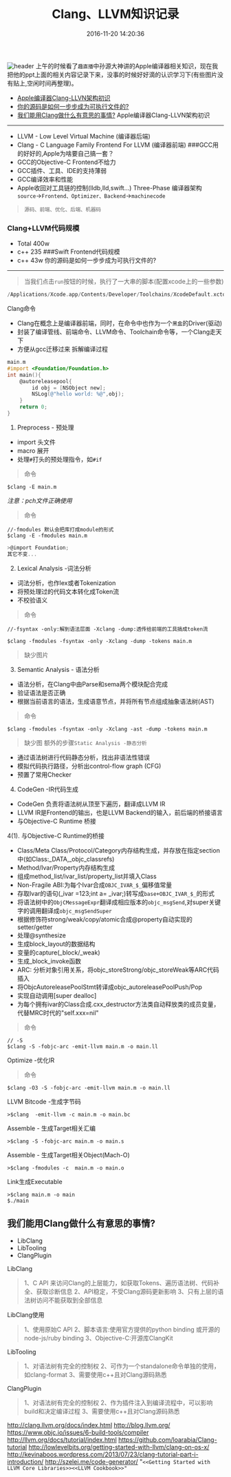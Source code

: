 ﻿---
title: Clang、LLVM知识记录
date: 2016-11-20 14:20:36
tags: 编译器
---
![header](Clang、LLVM知识记录/Clang、LLVM知识记录.png)
上午的时候看了`趣直播`中孙源大神讲的Apple编译器相关知识，现在我把他的ppt上面的相关内容记录下来，没事的时候好好滴的认识学习下(有些图片没有贴上,空闲时间再整理)。
<!--more-->
* [Apple编译器Clang-LLVN架构初识](#Apple编译器Clang-LLVN架构初识)
* [你的源码是如何一步步成为可执行文件的?](#你的源码是如何一步步成为可执行文件的?)
* [我们能用Clang做什么有意思的事情?](#我们能用Clang做什么有意思的事情?)
Apple编译器Clang-LLVN架构初识
------
* LLVM - Low Level Virtual Machine (编译器后端)
* Clang - C Language Family Frontend For LLVM (编译器前端)
###GCC用的好好的,Apple为啥要自己搞一套？
* GCC的Objective-C Frontend不给力
* GCC插件、工具、IDE的支持薄弱
* GCC编译效率和性能
* Apple收回对工具链的控制(lldb,lld,swift...)
Three-Phase 编译器架构
`source`->`Frontend、Optimizer、Backend`->`machinecode`
>`源码、前端、优化、后端、机器码`

### Clang+LLVM代码规模
* Total 400w
* c++ 235
###Swift Frontend代码规模
* c++ 43w
你的源码是如何一步步成为可执行文件的?
------
>当我们点击`run`按钮的时候，执行了一大串的脚本(配置xcode上的一些参数)
``` Objective-C
/Applications/Xcode.app/Contents/Developer/Toolchains/XcodeDefault.xctolchain/usr/bin/clang -x objective-c -fobjc-arc ...... main.m -o main.o
```
Clang命令
* Clang在概念上是编译器前端，同时，在命令中也作为一个`黑盒`的Driver(驱动)
* 封装了编译管线、前端命令、LLVM命令、Toolchain命令等，一个Clang走天下
* 方便从gcc迁移过来
拆解编译过程
```Objective-C
main.m
#import <Foundation/Foundation.h>
int main(){
    @autoreleasepool{
        id obj = [NSObject new];
        NSLog(@"hello world: %@",obj);
    }
    return 0;
}
```
1. Preprocess - 预处理

* import 头文件
* macro 展开
* 处理`#`打头的预处理指令，如`#if`

>命令
```
$clang -E main.m
```

*注意：pch文件正确使用*
>命令
```
//-fmodules 默认会把库打成module的形式
$clang -E -fmodules main.m
```
```Objective-C
>@import Foundation;
其它不变...
```
2. Lexical Analysis -词法分析
* 词法分析，也作lex或者Tokenization
* 将预处理过的代码文本转化成Token流
* 不校验语义

>命令
```
//-fsyntax -only:解到语法层面 -Xclang -dump:透传给前端的工具搞成token流

$clang -fmodules -fsyntax -only -Xclang -dump -tokens main.m
```
>缺少图片
3. Semantic Analysis - 语法分析
* 语法分析，在Clang中由Parse和sema两个模块配合完成
* 验证语法是否正确
* 根据当前语言的语法，生成语意节点，并将所有节点组成抽象语法树(AST)

>命令
```
$clang -fmodules -fsyntax -only -Xclang -ast -dump -tokens main.m
```
>缺少图
额外的步骤`Static Analysis -静态分析`
* 通过语法树进行代码静态分析，找出非语法性错误
* 模拟代码执行路径，分析出control-flow graph (CFG)
* 预置了常用Checker
4. CodeGen -IR代码生成
* CodeGen 负责将语法树从顶至下遍历，翻译成LLVM IR
* LLVM IR是Frontend的输出，也是LLVM Backend的输入，前后端的桥接语言
* 与Objective-C Runtime 桥接

4(1). 与Objective-C Runtime的桥接
* Class/Meta Class/Protocol/Category内存结构生成，并存放在指定section中(如Class:_DATA,_objc_classrefs)
* Method/Ivar/Property内存结构生成
* 组成method_list/ivar_list/property_list并填入Class
* Non-Fragile ABI:为每个Ivar合成`OBJC_IVAR_$_`偏移值常量
* 存取Ivar的语句(_ivar =123;int a= _ivar;)转写成`base+OBJC_IVAR_$_`的形式
* 将语法树中的`ObjCMessageExpr`翻译成相应版本的`objc_msgSend`,对super关键字的调用翻译成`objc_msgSendSuper`
* 根据修饰符strong/weak/copy/atomic合成@property自动实现的setter/getter
* 处理@synthesize
* 生成block_layout的数据结构
* 变量的capture(_block/_weak)
* 生成_block_invoke函数
* ARC: 分析对象引用关系，将objc_storeStrong/objc_storeWeak等ARC代码插入
* 将ObjcAutoreleasePoolStmt转译成objc_autoreleasePoolPush/Pop
* 实现自动调用[super dealloc]
* 为每个拥有ivar的Class合成.cxx_destructor方法类自动释放类的成员变量，代替MRC时代的"self.xxx=nil"

>命令
```
// -S 
$clang -S -fobjc-arc -emit-llvm main.m -o main.ll
```
Optimize -优化IR
>命令
```
$clang -O3 -S -fobjc-arc -emit-llvm main.m -o main.ll
```
LLVM Bitcode -生成字节码
```
>$clang  -emit-llvm -c main.m -o main.bc
```
Assemble - 生成Target相关汇编
```
>$clang -S -fobjc-arc main.m -o main.s
```
Assemble - 生成Target相关Object(Mach-O)
```
>$clang -fmodules -c  main.m -o main.o
```
Link生成Executable
```
>$clang main.m -o main
$./main
```
我们能用Clang做什么有意思的事情?
-----
* LibClang
* LibTooling
* ClangPlugin

LibClang
> 1、C API 来访问Clang的上层能力，如获取Tokens、遍历语法树、代码补全、获取诊断信息
>2、API稳定，不受Clang源码更新影响
>3、只有上层的语法树访问不能获取到全部信息

LibClang使用
>1、使用原始C API
>2、脚本语言:使用官方提供的python binding 或开源的node-js/ruby binding
>3、Objective-C:开源库ClangKit

LibTooling
>1、对语法树有完全的控制权
>2、可作为一个standalone命令单独的使用，如clang-format
>3、需要使用c++且对Clang源码熟悉

ClangPlugin
>1、对语法树有完全的控制权
>2、作为插件注入到编译流程中，可以影响build和决定编译过程
>3、需要使用c++且对Clang源码熟悉

http://clang.llvm.org/docs/index.html
http://blog.llvm.org/
https://www.objc.io/issues/6-build-tools/compiler
http://llvm.org/docs/tutorial/index.html
https://github.com/loarabia/Clang-tutorial
http://lowlevelbits.org/getting-started-with-llvm/clang-on-os-x/
http://kevinaboos.wordpress.com/2013/07/23/clang-tutorial-part-i-introduction/
http://szelei.me/code-generator/
"`<<Getting Started with LLVM Core Libraries>><<LLVM Cookbook>>"`
